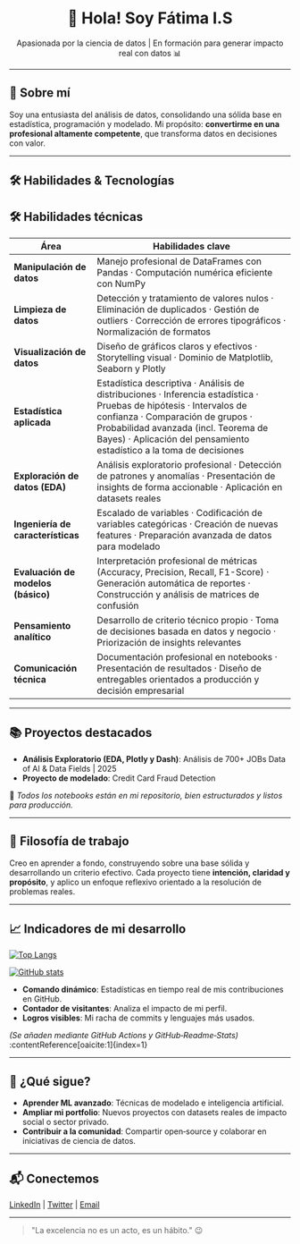 <h1 align="center">👋 Hola! Soy Fátima I.S</h1>
<p align="center">
  Apasionada por la ciencia de datos | En formación para generar impacto real con datos 📊
</p>

---

## 🚀 Sobre mí
Soy una entusiasta del análisis de datos, consolidando una sólida base en estadística, programación y modelado. Mi propósito: **convertirme en una profesional altamente competente**, que transforma datos en decisiones con valor.

---

## 🛠️ Habilidades & Tecnologías
## 🛠️ Habilidades técnicas

| Área                              | Habilidades clave |
|-----------------------------------|--------------------|
| **Manipulación de datos**         | Manejo profesional de DataFrames con Pandas · Computación numérica eficiente con NumPy |
| **Limpieza de datos**             | Detección y tratamiento de valores nulos · Eliminación de duplicados · Gestión de outliers · Corrección de errores tipográficos · Normalización de formatos |
| **Visualización de datos**        | Diseño de gráficos claros y efectivos · Storytelling visual · Dominio de Matplotlib, Seaborn y Plotly |
| **Estadística aplicada**         | Estadística descriptiva · Análisis de distribuciones · Inferencia estadística · Pruebas de hipótesis · Intervalos de confianza · Comparación de grupos · Probabilidad avanzada (incl. Teorema de Bayes) · Aplicación del pensamiento estadístico a la toma de decisiones |
| **Exploración de datos (EDA)**    | Análisis exploratorio profesional · Detección de patrones y anomalías · Presentación de insights de forma accionable · Aplicación en datasets reales |
| **Ingeniería de características** | Escalado de variables · Codificación de variables categóricas · Creación de nuevas features · Preparación avanzada de datos para modelado |
| **Evaluación de modelos (básico)**| Interpretación profesional de métricas (Accuracy, Precision, Recall, F1-Score) · Generación automática de reportes · Construcción y análisis de matrices de confusión |
| **Pensamiento analítico**         | Desarrollo de criterio técnico propio · Toma de decisiones basada en datos y negocio · Priorización de insights relevantes |
| **Comunicación técnica**          | Documentación profesional en notebooks · Presentación de resultados · Diseño de entregables orientados a producción y decisión empresarial |

---

## 📚 Proyectos destacados

- **Análisis Exploratorio (EDA, Plotly y Dash)**: Análisis de 700+ JOBs Data of AI & Data Fields | 2025
- **Proyecto de modelado**: Credit Card Fraud Detection

🔗 *Todos los notebooks están en mi repositorio, bien estructurados y listos para producción.*

---

## 🌱 Filosofía de trabajo
Creo en aprender a fondo, construyendo sobre una base sólida y desarrollando un criterio efectivo. Cada proyecto tiene **intención, claridad y propósito**, y aplico un enfoque reflexivo orientado a la resolución de problemas reales.

---

## 📈 Indicadores de mi desarrollo

[![Top Langs](https://github-readme-stats.vercel.app/api/top-langs/?username=kumichin&layout=compact&theme=tokyonight)](https://github.com/anuraghazra/github-readme-stats)

[![GitHub stats](https://github-readme-stats.vercel.app/api?username=kumichin&theme=tokyonight)](https://github.com/anuraghazra/github-readme-stats)


- **Comando dinámico**: Estadísticas en tiempo real de mis contribuciones en GitHub.
- **Contador de visitantes**: Analiza el impacto de mi perfil.
- **Logros visibles**: Mi racha de commits y lenguajes más usados.

*(Se añaden mediante GitHub Actions y GitHub‑Readme‑Stats)* :contentReference[oaicite:1]{index=1}

---

## 🔭 ¿Qué sigue?
- **Aprender ML avanzado**: Técnicas de modelado e inteligencia artificial.
- **Ampliar mi portfolio**: Nuevos proyectos con datasets reales de impacto social o sector privado.
- **Contribuir a la comunidad**: Compartir open‑source y colaborar en iniciativas de ciencia de datos.

---

## 📬 Conectemos
[LinkedIn](https://www.linkedin.com/in/tu-perfil) | [Twitter](https://twitter.com/tu-perfil) | [Email](mailto:tu.email@dominio.com)

---

> "La excelencia no es un acto, es un hábito." 😉


